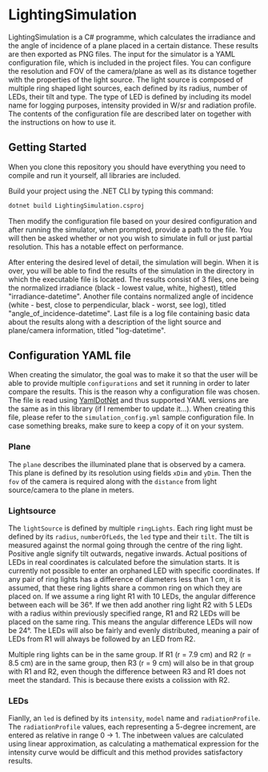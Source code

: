 <!-- ABOUT THE PROJECT -->
# LightingSimulation
LightingSimulation is a C# programme, which calculates the irradiance and the angle of incidence of a plane placed in a certain distance.
These results are then exported as PNG files. The input for the simulator is a YAML configuration file, which is included in the project files.
You can configure the resolution and FOV of the camera/plane as well as its distance together with the properties of the light source.
The light source is composed of multiple ring shaped light sources, each defined by its radius, number of LEDs, their tilt and type.
The type of LED is defined by including its model name for logging purposes, intensity provided in W/sr and radiation profile.
The contents of the configuration file are described later on together with the instructions on how to use it.

<!-- GETTING STARTED -->
## Getting Started
When you clone this repository you should have everything you need to compile and run it yourself, all libraries are included.

Build your project using the .NET CLI by typing this command:
   ```sh
   dotnet build LightingSimulation.csproj
   ```

Then modify the configuration file based on your desired configuration and after running the simulator, when prompted, provide a path to the file.
You will then be asked whether or not you wish to simulate in full or just partial resolution. This has a notable effect on performance.

After entering the desired level of detail, the simulation will begin.
When it is over, you will be able to find the results of the simulation in the directory in which the executable file is located.
The results consist of 3 files, one being the normalized irradiance (black - lowest value, white, highest), titled "irradiance-datetime".
Another file contains normalized angle of incidence (white - best, close to perpendicular, black - worst, see log), titled "angle_of_incidence-datetime".
Last file is a log file containing basic data about the results along with a description of the light source and plane/camera information, titled "log-datetime".

## Configuration YAML file
When creating the simulator, the goal was to make it so that the user will be able to provide multiple `configurations` and set it running in order to later compare the results.
This is the reason why a configuration file was chosen. The file is read using [YamlDotNet](https://github.com/aaubry/YamlDotNet) and thus supported YAML versions are the same as in this library (if I remember to update it...).
When creating this file, please refer to the `simulation_config.yml` sample configuration file. In case something breaks, make sure to keep a copy of it on your system.

### Plane
The `plane` describes the illuminated plane that is observed by a camera. This plane is defined by its resolution using fields `xDim` and `yDim`.
Then the `fov` of the camera is required along with the `distance` from light source/camera to the plane in meters.

### Lightsource
The `lightSource` is defined by multiple `ringLights`. Each ring light must be defined by its `radius`, `numberOfLeds`, the `led` type and their `tilt`.
The tilt is measured against the normal going through the centre of the ring light. Positive angle signify tilt outwards, negative inwards.
Actual positions of LEDs in real coordinates is calculated before the simulation starts. It is currently not possible to enter an orphaned LED with specific coordinates.
If any pair of ring lights has a difference of diameters less than 1 cm, it is assumed, that these ring lights share a common ring on which they are placed on.
If we assume a ring light R1 with 10 LEDs, the angular difference between each will be 36°.
If we then add another ring light R2 with 5 LEDs with a radius within previously specified range, R1 and R2 LEDs will be placed on the same ring.
This means the angular difference LEDs will now be 24°.
The LEDs will also be fairly and evenly distributed, meaning a pair of LEDs from R1 will always be followed by an LED from R2.

Multiple ring lights can be in the same group.
If R1 (r = 7.9 cm) and R2 (r = 8.5 cm) are in the same group, then R3 (r = 9 cm) will also be in that group with R1 and R2, even though the difference between R3 and R1 does not meet the standard.
This is because there exists a colission with R2.

### LEDs
Fianlly, an `led` is defined by its `intensity`, `model` name and `radiationProfile`. The `radiationProfile` values, each representing a 5-degree increment, are entered as relative in range 0 -> 1.
The inbetween values are calculated using linear approximation, as calculating a mathematical expression for the intensity curve would be difficult and this method provides satisfactory results.
